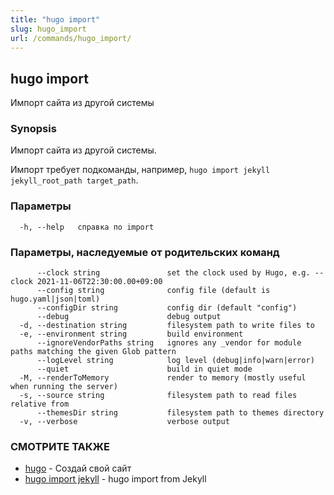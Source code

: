 ```yaml
---
title: "hugo import"
slug: hugo_import
url: /commands/hugo_import/
---
```

## hugo import

Импорт сайта из другой системы

### Synopsis

Импорт сайта из другой системы.

Импорт требует подкоманды, например, `hugo import jekyll jekyll_root_path target_path`.

### Параметры

```
  -h, --help   справка по import
```

### Параметры, наследуемые от родительских команд

```
      --clock string               set the clock used by Hugo, e.g. --clock 2021-11-06T22:30:00.00+09:00
      --config string              config file (default is hugo.yaml|json|toml)
      --configDir string           config dir (default "config")
      --debug                      debug output
  -d, --destination string         filesystem path to write files to
  -e, --environment string         build environment
      --ignoreVendorPaths string   ignores any _vendor for module paths matching the given Glob pattern
      --logLevel string            log level (debug|info|warn|error)
      --quiet                      build in quiet mode
  -M, --renderToMemory             render to memory (mostly useful when running the server)
  -s, --source string              filesystem path to read files relative from
      --themesDir string           filesystem path to themes directory
  -v, --verbose                    verbose output
```

### СМОТРИТЕ ТАКЖЕ

* [hugo](/commands/hugo/)	 - Создай свой сайт
* [hugo import jekyll](/commands/hugo_import_jekyll/)	 - hugo import from Jekyll

